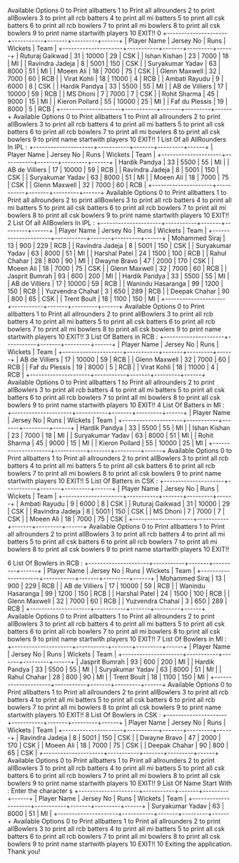 Available Options 
0 to Print allbatters
1 to Print all allrounders
2 to print allBowlers
3 to print all rcb batters
4 to print all mi batters
5 to print all csk batters
6 to print all rcb bowlers
7 to print all mi bowlers
8 to print all csk bowlers
9 to print name startwith players 
 10 EXIT!!
0
+---------------------+-----------+-------+---------+------+
| Player Name         | Jersey No | Runs  | Wickets | Team |
+---------------------+-----------+-------+---------+------+
| Ruturaj Gaikwad     | 31        | 10000 | 29      | CSK  |
| Ishan Kishan        | 23        | 7000  | 18      | MI   |
| Ravindra Jadeja     | 8         | 5001  | 150     | CSK  |
| Suryakumar Yadav    | 63        | 8000  | 51      | MI   |
| Moeen Ali           | 18        | 7000  | 75      | CSK  |
| Glenn Maxwell       | 32        | 7000  | 60      | RCB  |
| Virat Kohli         | 18        | 11000 | 4       | RCB  |
| Ambati Rayudu       | 9         | 6000  | 8       | CSK  |
| Hardik Pandya       | 33        | 5500  | 55      | MI   |
| AB de Villiers      | 17        | 10000 | 59      | RCB  |
| MS Dhoni            | 7         | 7000  | 7       | CSK  |
| Rohit Sharma        | 45        | 9000  | 15      | MI   |
| Kieron Pollard      | 55        | 10000 | 25      | MI   |
| Faf du Plessis      | 19        | 8000  | 5       | RCB  |
+---------------------+-----------+-------+---------+------+
Available Options 
0 to Print allbatters
1 to Print all allrounders
2 to print allBowlers
3 to print all rcb batters
4 to print all mi batters
5 to print all csk batters
6 to print all rcb bowlers
7 to print all mi bowlers
8 to print all csk bowlers
9 to print name startwith players 
 10 EXIT!!
1
List Of all AllRounders In IPL :
+---------------------+-----------+-------+---------+------+
| Player Name         | Jersey No | Runs  | Wickets | Team |
+---------------------+-----------+-------+---------+------+
| Hardik Pandya       | 33        | 5500  | 55      | MI   |
| AB de Villiers      | 17        | 10000 | 59      | RCB  |
| Ravindra Jadeja     | 8         | 5001  | 150     | CSK  |
| Suryakumar Yadav    | 63        | 8000  | 51      | MI   |
| Moeen Ali           | 18        | 7000  | 75      | CSK  |
| Glenn Maxwell       | 32        | 7000  | 60      | RCB  |
+---------------------+-----------+-------+---------+------+
Available Options 
0 to Print allbatters
1 to Print all allrounders
2 to print allBowlers
3 to print all rcb batters
4 to print all mi batters
5 to print all csk batters
6 to print all rcb bowlers
7 to print all mi bowlers
8 to print all csk bowlers
9 to print name startwith players 
 10 EXIT!!
2
List Of all AllBowlers In IPL :
+---------------------+-----------+-------+---------+------+
| Player Name         | Jersey No | Runs  | Wickets | Team |
+---------------------+-----------+-------+---------+------+
| Mohammed Siraj      | 13        | 900   | 229     | RCB  |
| Ravindra Jadeja     | 8         | 5001  | 150     | CSK  |
| Suryakumar Yadav    | 63        | 8000  | 51      | MI   |
| Harshal Patel       | 24        | 1500  | 100     | RCB  |
| Rahul Chahar        | 28        | 800   | 90      | MI   |
| Dwayne Bravo        | 47        | 2000  | 170     | CSK  |
| Moeen Ali           | 18        | 7000  | 75      | CSK  |
| Glenn Maxwell       | 32        | 7000  | 60      | RCB  |
| Jasprit Bumrah      | 93        | 600   | 200     | MI   |
| Hardik Pandya       | 33        | 5500  | 55      | MI   |
| AB de Villiers      | 17        | 10000 | 59      | RCB  |
| Wanindu Hasaranga   | 99        | 1200  | 150     | RCB  |
| Yuzvendra Chahal    | 3         | 650   | 289     | RCB  |
| Deepak Chahar       | 90        | 800   | 65      | CSK  |
| Trent Boult         | 18        | 1100  | 150     | MI   |
+---------------------+-----------+-------+---------+------+
Available Options 
0 to Print allbatters
1 to Print all allrounders
2 to print allBowlers
3 to print all rcb batters
4 to print all mi batters
5 to print all csk batters
6 to print all rcb bowlers
7 to print all mi bowlers
8 to print all csk bowlers
9 to print name startwith players 
 10 EXIT!!
3
List Of  Batters in RCB :
+---------------------+-----------+-------+---------+------+
| Player Name         | Jersey No | Runs  | Wickets | Team |
+---------------------+-----------+-------+---------+------+
| AB de Villiers      | 17        | 10000 | 59      | RCB  |
| Glenn Maxwell       | 32        | 7000  | 60      | RCB  |
| Faf du Plessis      | 19        | 8000  | 5       | RCB  |
| Virat Kohli         | 18        | 11000 | 4       | RCB  |
+---------------------+-----------+-------+---------+------+
Available Options 
0 to Print allbatters
1 to Print all allrounders
2 to print allBowlers
3 to print all rcb batters
4 to print all mi batters
5 to print all csk batters
6 to print all rcb bowlers
7 to print all mi bowlers
8 to print all csk bowlers
9 to print name startwith players 
 10 EXIT!!
4
List Of  Batters in MI :
+---------------------+-----------+-------+---------+------+
| Player Name         | Jersey No | Runs  | Wickets | Team |
+---------------------+-----------+-------+---------+------+
| Hardik Pandya       | 33        | 5500  | 55      | MI   |
| Ishan Kishan        | 23        | 7000  | 18      | MI   |
| Suryakumar Yadav    | 63        | 8000  | 51      | MI   |
| Rohit Sharma        | 45        | 9000  | 15      | MI   |
| Kieron Pollard      | 55        | 10000 | 25      | MI   |
+---------------------+-----------+-------+---------+------+
Available Options 
0 to Print allbatters
1 to Print all allrounders
2 to print allBowlers
3 to print all rcb batters
4 to print all mi batters
5 to print all csk batters
6 to print all rcb bowlers
7 to print all mi bowlers
8 to print all csk bowlers
9 to print name startwith players 
 10 EXIT!!
5
List Of  Batters in CSK :
+---------------------+-----------+-------+---------+------+
| Player Name         | Jersey No | Runs  | Wickets | Team |
+---------------------+-----------+-------+---------+------+
| Ambati Rayudu       | 9         | 6000  | 8       | CSK  |
| Ruturaj Gaikwad     | 31        | 10000 | 29      | CSK  |
| Ravindra Jadeja     | 8         | 5001  | 150     | CSK  |
| MS Dhoni            | 7         | 7000  | 7       | CSK  |
| Moeen Ali           | 18        | 7000  | 75      | CSK  |
+---------------------+-----------+-------+---------+------+
Available Options 
0 to Print allbatters
1 to Print all allrounders
2 to print allBowlers
3 to print all rcb batters
4 to print all mi batters
5 to print all csk batters
6 to print all rcb bowlers
7 to print all mi bowlers
8 to print all csk bowlers
9 to print name startwith players 
 10 EXIT!!

6
List Of  Bowlers in RCB :
+---------------------+-----------+-------+---------+------+
| Player Name         | Jersey No | Runs  | Wickets | Team |
+---------------------+-----------+-------+---------+------+
| Mohammed Siraj      | 13        | 900   | 229     | RCB  |
| AB de Villiers      | 17        | 10000 | 59      | RCB  |
| Wanindu Hasaranga   | 99        | 1200  | 150     | RCB  |
| Harshal Patel       | 24        | 1500  | 100     | RCB  |
| Glenn Maxwell       | 32        | 7000  | 60      | RCB  |
| Yuzvendra Chahal    | 3         | 650   | 289     | RCB  |
+---------------------+-----------+-------+---------+------+
Available Options 
0 to Print allbatters
1 to Print all allrounders
2 to print allBowlers
3 to print all rcb batters
4 to print all mi batters
5 to print all csk batters
6 to print all rcb bowlers
7 to print all mi bowlers
8 to print all csk bowlers
9 to print name startwith players 
 10 EXIT!!
7
List Of  Bowlers in MI :
+---------------------+-----------+-------+---------+------+
| Player Name         | Jersey No | Runs  | Wickets | Team |
+---------------------+-----------+-------+---------+------+
| Jasprit Bumrah      | 93        | 600   | 200     | MI   |
| Hardik Pandya       | 33        | 5500  | 55      | MI   |
| Suryakumar Yadav    | 63        | 8000  | 51      | MI   |
| Rahul Chahar        | 28        | 800   | 90      | MI   |
| Trent Boult         | 18        | 1100  | 150     | MI   |
+---------------------+-----------+-------+---------+------+
Available Options 
0 to Print allbatters
1 to Print all allrounders
2 to print allBowlers
3 to print all rcb batters
4 to print all mi batters
5 to print all csk batters
6 to print all rcb bowlers
7 to print all mi bowlers
8 to print all csk bowlers
9 to print name startwith players 
 10 EXIT!!
8
List Of  Bowlers in CSK :
+---------------------+-----------+-------+---------+------+
| Player Name         | Jersey No | Runs  | Wickets | Team |
+---------------------+-----------+-------+---------+------+
| Ravindra Jadeja     | 8         | 5001  | 150     | CSK  |
| Dwayne Bravo        | 47        | 2000  | 170     | CSK  |
| Moeen Ali           | 18        | 7000  | 75      | CSK  |
| Deepak Chahar       | 90        | 800   | 65      | CSK  |
+---------------------+-----------+-------+---------+------+
Available Options 
0 to Print allbatters
1 to Print all allrounders
2 to print allBowlers
3 to print all rcb batters
4 to print all mi batters
5 to print all csk batters
6 to print all rcb bowlers
7 to print all mi bowlers
8 to print all csk bowlers
9 to print name startwith players 
 10 EXIT!!
9
List Of Name Start With :
Enter the character
s
+---------------------+-----------+-------+---------+------+
| Player Name         | Jersey No | Runs  | Wickets | Team |
+---------------------+-----------+-------+---------+------+
| Suryakumar Yadav    | 63        | 8000  | 51      | MI   |
+---------------------+-----------+-------+---------+------+
Available Options 
0 to Print allbatters
1 to Print all allrounders
2 to print allBowlers
3 to print all rcb batters
4 to print all mi batters
5 to print all csk batters
6 to print all rcb bowlers
7 to print all mi bowlers
8 to print all csk bowlers
9 to print name startwith players 
 10 EXIT!!
10
Exiting the application. Thank you!
